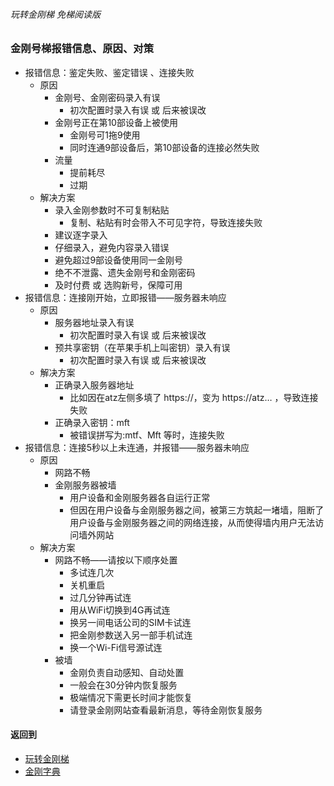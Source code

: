 ###### 玩转金刚梯 免梯阅读版
### 金刚号梯报错信息、原因、对策

- 报错信息：鉴定失败、鉴定错误 、连接失败
  - 原因
    - 金刚号、金刚密码录入有误
      - 初次配置时录入有误 或 后来被误改
    - 金刚号正在第10部设备上被使用
      - 金刚号可1拖9使用
      - 同时连通9部设备后，第10部设备的连接必然失败
    - 流量
      - 提前耗尽
      - 过期
  - 解决方案
    - 录入金刚参数时不可复制粘贴
      - 复制、粘贴有时会带入不可见字符，导致连接失败
    - 建议逐字录入
    - 仔细录入，避免内容录入错误
    - 避免超过9部设备使用同一金刚号
    - 绝不不泄露、遗失金刚号和金刚密码
    - 及时付费 或 选购新号，保障可用
- 报错信息：连接刚开始，立即报错——服务器未响应
  - 原因
    - 服务器地址录入有误
      - 初次配置时录入有误 或 后来被误改
    - 预共享密钥（在苹果手机上叫密钥）录入有误
      - 初次配置时录入有误 或 后来被误改
  - 解决方案
    - 正确录入服务器地址
      - 比如因在atz左侧多填了 https://，变为 https://atz… ，导致连接失败
    - 正确录入密钥：mft
      - 被错误拼写为:mtf、Mft 等时，连接失败
- 报错信息：连接5秒以上未连通，并报错——服务器未响应
  - 原因
    - 网路不畅
    - 金刚服务器被墙
      - 用户设备和金刚服务器各自运行正常
      - 但因在用户设备与金刚服务器之间，被第三方筑起一堵墙，阻断了用户设备与金刚服务器之间的网络连接，从而使得墙内用户无法访问墙外网站
  - 解决方案
    - 网路不畅——请按以下顺序处置
      - 多试连几次
      - 关机重启
      - 过几分钟再试连
      - 用从WiFi切换到4G再试连
      - 换另一间电话公司的SIM卡试连 
      - 把金刚参数送入另一部手机试连
      - 换一个Wi-Fi信号源试连
    - 被墙
      - 金刚负责自动感知、自动处置
      - 一般会在30分钟内恢复服务
      - 极端情况下需更长时间才能恢复
      - 请登录金刚网站查看最新消息，等待金刚恢复服务


#### 返回到
- [玩转金刚梯](https://github.com/a2zitpro/web/blob/master/LadderFree/A.md)
- [金刚字典](https://github.com/a2zitpro/web/blob/master/LadderFree/kkDictionary/KKDictionary.md)
